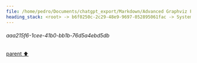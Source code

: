 ```yaml
---
file: /home/pedro/Documents/chatgpt_export/Markdown/Advanced Graphviz Features Demo.md
heading_stack: <root> -> b6f0250c-2c29-48e9-9697-052895061fac -> System -> c0382b3d-5622-418c-82c6-9718652426a2 -> System -> aaa25ba6-dd5e-4b1d-a80b-8cfeb32cd076 -> User -> 2dfbde17-251d-4960-802d-72d431931ba2 -> Assistant -> aaa29eee-17fd-487c-9deb-9b0f300cc79d -> User -> 899b2696-4470-4399-bbbf-d405265e6076 -> Assistant -> 1. Cluster Subgraphs -> aaa2a038-fe85-4b61-ac93-315b624f7960 -> User -> 247dcca5-8dcd-41d5-99b5-0f9c27db63cd -> Assistant -> 9a45f68f-3816-4a98-9de0-66386b0eb41d -> Tool -> 1c9f4085-df27-4ed2-bfd8-547cd8e5e1e2 -> Assistant -> aaa27f58-1e05-4376-b04e-3e4cacc7d472 -> User -> 3be2e9af-c5c5-49aa-8a0b-8ad2b0f975b6 -> Assistant -> 5111d7fb-a43d-460d-bed5-a40ddc510dc8 -> Tool -> 50b0868d-0be4-447b-a431-af11411e85e8 -> Assistant -> aaa2d875-c964-4e5d-a5b3-2ebbbdafad2a -> User -> b92aec5b-e020-4ae3-8ff0-0974f1614b07 -> Assistant -> 49a3bc25-0285-4ece-b65d-ce82f416f859 -> Tool -> ef91a623-a39f-4548-b0ad-48f0b5c96030 -> Assistant -> aaa2c84d-8fc9-4e41-b1a1-fe4a3eada151 -> User -> 23c6542f-8569-4f57-b2be-e524ad5ccd3d -> Assistant -> a5919e32-7b77-40d0-b209-b614fb566858 -> Tool -> 745c5813-312a-4906-9321-b0fe412a7b76 -> Assistant -> aaa21b4b-34b3-45c4-96f0-53f36b37d583 -> User -> 8e144ddf-3c9f-4599-a480-e8830fb235f9 -> Assistant -> 3839d5f4-f3d7-4162-8533-4101ce44fa43 -> Tool -> 1cf12e0f-14a2-4fee-a61f-2cd969ff35a1 -> Assistant -> aaa2d8fa-6d82-4a65-8fdd-90f2c097a310 -> User -> eb70e0da-e84f-450f-91ab-5d177513a2da -> Assistant -> aaa20318-635e-412b-b4e2-6a63f688d7d9 -> User -> 90db216e-2a39-45cb-8765-ee389c0e1183 -> Assistant -> f52d810e-d9c3-406f-942d-d4f1e6a1b038 -> Tool -> f36ba0a1-6052-472d-a226-b205f41dcad8 -> Assistant -> aaa25609-6673-48f2-9f4b-87e8fd51e153 -> User -> 39b1a91b-a3d7-494a-a2bf-77261b9f335d -> Assistant -> 8c9e6489-1b52-4303-a539-675f93af24d5 -> Assistant -> b92b0e4d-93b2-4375-88a4-71685dff9d8b -> Tool -> 56223a19-5be7-4da5-a192-1fc8dd2e2e0a -> Assistant -> aaa215f6-1cee-41b0-bb1b-76d5a4ebd5db
---
```

###### aaa215f6-1cee-41b0-bb1b-76d5a4ebd5db
[parent ⬆️](#56223a19-5be7-4da5-a192-1fc8dd2e2e0a)
